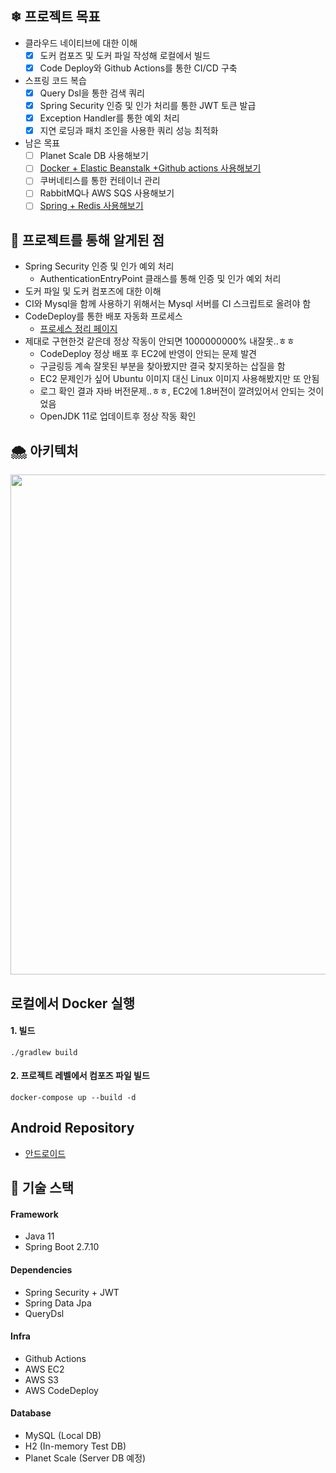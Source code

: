 ## ❄ 프로젝트 목표
- 클라우드 네이티브에 대한 이해
  - [x]  도커 컴포즈 및 도커 파일 작성해 로컬에서 빌드
  - [x]  Code Deploy와 Github Actions를 통한 CI/CD 구축
- 스프링 코드 복습
  - [x]  Query Dsl을 통한 검색 쿼리
  - [x]  Spring Security 인증 및 인가 처리를 통한 JWT 토큰 발급
  - [x]  Exception Handler를 통한 예외 처리
  - [x]  지연 로딩과 패치 조인을 사용한 쿼리 성능 최적화
- 남은 목표
  - [ ]  Planet Scale DB 사용해보기
  - [ ]  [Docker + Elastic Beanstalk +Github actions 사용해보기](https://meaningland02.tistory.com/60)
  - [ ]  쿠버네티스를 통한 컨테이너 관리
  - [ ]  RabbitMQ나 AWS SQS 사용해보기
  - [ ]  [Spring + Redis 사용해보기](https://velog.io/@backtony/Spring-Redis-%EC%97%B0%EB%8F%99%ED%95%98%EA%B8%B0)

## 🌇 프로젝트를 통해 알게된 점
* Spring Security 인증 및 인가 예외 처리
  * AuthenticationEntryPoint 클래스를 통해 인증 및 인가 예외 처리
* 도커 파일 및 도커 컴포즈에 대한 이해
* CI와 Mysql을 함께 사용하기 위해서는 Mysql 서버를 CI 스크립트로 올려야 함
* CodeDeploy를 통한 배포 자동화 프로세스
  * [프로세스 정리 페이지](https://jseungmin.notion.site/CodeDeploy-b8bf7114b60f475bafb2883f9223361d)
* 제대로 구현한것 같은데 정상 작동이 안되면 1000000000% 내잘못..ㅎㅎ
  * CodeDeploy 정상 배포 후 EC2에 반영이 안되는 문제 발견
  * 구글링등 계속 잘못된 부분을 찾아봤지만 결국 찾지못하는 삽질을 함
  * EC2 문제인가 싶어 Ubuntu 이미지 대신 Linux 이미지 사용해봤지만 또 안됨
  * 로그 확인 결과 자바 버전문제..ㅎㅎ, EC2에 1.8버전이 깔려있어서 안되는 것이었음
  * OpenJDK 11로 업데이트후 정상 작동 확인

## 🌨 아키텍처
<img width="800" src="https://user-images.githubusercontent.com/87487149/229875743-719d2dbe-9a0c-447c-ac38-fc8e1745dcd6.jpg">

## 로컬에서 Docker 실행
#### 1. 빌드
```
./gradlew build
```
#### 2. 프로젝트 레벨에서 컴포즈 파일 빌드
```
docker-compose up --build -d
```

## Android Repository
* [안드로이드](https://github.com/Gseungmin/personal-project-android)

## 🌃 기술 스택
#### Framework
* Java 11
* Spring Boot 2.7.10
#### Dependencies
* Spring Security + JWT
* Spring Data Jpa
* QueryDsl
#### Infra
* Github Actions
* AWS EC2
* AWS S3
* AWS CodeDeploy
#### Database
* MySQL (Local DB)
* H2 (In-memory Test DB)
* Planet Scale (Server DB 예정)
